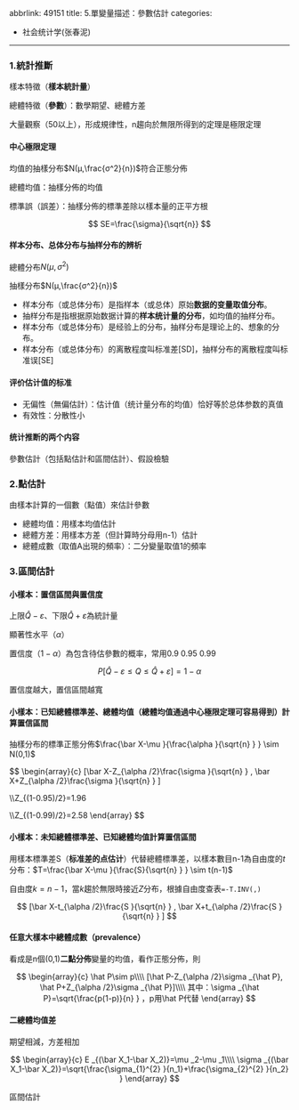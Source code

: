 abbrlink: 49151
title: 5.單變量描述：參數估計
categories:
  - 社会统计学(张春泥)
---
### 1.統計推斷

樣本特徵（**樣本統計量**）

總體特徵（**參數**）：數學期望、總體方差

大量觀察（50以上），形成規律性，n趨向於無限所得到的定理是極限定理

#### 中心極限定理

均值的抽樣分布$N(μ,\frac{σ^2}{n})$符合正態分佈

總體均值：抽樣分佈的均值

標準誤（誤差）：抽樣分佈的標準差除以樣本量的正平方根

$$
SE=\frac{\sigma}{\sqrt{n}}
$$

#### 样本分布、总体分布与抽样分布的辨析

總體分布$N(μ,σ^2)$

抽樣分布$N(μ,\frac{σ^2}{n})$

- 样本分布（或总体分布）是指样本（或总体）原始**数据的变量取值分布**。
- 抽样分布是指根据原始数据计算的**样本统计量的分布**，如均值的抽样分布。
- 样本分布（或总体分布）是经验上的分布，抽样分布是理论上的、想象的分布。
- 样本分布（或总体分布）的离散程度叫标准差[SD]，抽样分布的离散程度叫标准误[SE]

#### 评价估计值的标准

- 无偏性（無偏估計）：估计值（统计量分布的均值）恰好等於总体参数的真值
- 有效性：分散性小

#### 统计推断的两个内容

參數估計（包括點估計和區間估計）、假設檢驗

### 2.點估計

由樣本計算的一個數（點值）來估計參數

- 總體均值：用樣本均值估計
- 總體方差：用樣本方差（但計算時分母用n-1）估計
- 總體成數（取值A出現的頻率）：二分變量取值1的頻率

### 3.區間估計

#### 小樣本：置信區間與置信度

上限$\hat Q-\varepsilon$、下限$\hat Q+\varepsilon$為統計量

顯著性水平（$\alpha$）

置信度（$1-\alpha$）為包含待估參數的概率，常用0.9 0.95 0.99

$$
P[\hat Q-\varepsilon \le Q\le \hat Q+\varepsilon ]=1-\alpha 
$$

置信度越大，置信區間越寬

#### 小樣本：已知總體標準差、總體均值（總體均值通過中心極限定理可容易得到）計算置信區間

抽樣分布的標準正態分佈$\frac{\bar X-\mu }{\frac{\alpha }{\sqrt{n} } } \sim N(0,1)$

$$
\begin{array}{c}
[\bar X-Z_{\alpha /2}\frac{\sigma }{\sqrt{n} } , \bar X+Z_{\alpha /2}\frac{\sigma }{\sqrt{n} } ]

\\\\Z_{(1-0.95)/2}=1.96

\\\\Z_{(1-0.99)/2}=2.58
\end{array}
$$

#### 小樣本：未知總體標準差、已知總體均值計算置信區間

用樣本標準差S（**标准差的点估计**）代替總體標準差，以樣本數目n-1為自由度的$t$分布：$T=\frac{\bar X-\mu }{\frac{S}{\sqrt{n} } } \sim t(n-1)$

自由度$k=n-1$，當$k$趨於無限時接近$Z$分布，根據自由度查表`=-T.INV(,)`

$$
[\bar X-t_{\alpha /2}\frac{S }{\sqrt{n} } , \bar X+t_{\alpha /2}\frac{S }{\sqrt{n} } ]
$$

#### 任意大樣本中總體成數（prevalence）

看成是n個(0,1)**二點分佈**變量的均值，看作正態分佈，則

$$
\begin{array}{c}
\hat P\sim p\\\\
[\hat P-Z_{\alpha /2}\sigma _{\hat P}, \hat P+Z_{\alpha /2}\sigma _{\hat P}]\\\\
其中：\sigma _{\hat P}=\sqrt{\frac{p(1-p)}{n} } ，p用\hat P代替
\end{array}
$$

#### 二總體均值差

期望相減，方差相加

$$
\begin{array}{c}
E _{(\bar X_1-\bar X_2)}=\mu _2-\mu _1\\\\
\sigma _{(\bar X_1-\bar X_2)}=\sqrt{\frac{\sigma_{1}^{2} }{n_1}+\frac{\sigma_{2}^{2} }{n_2}  } 
\end{array}
$$

區間估計